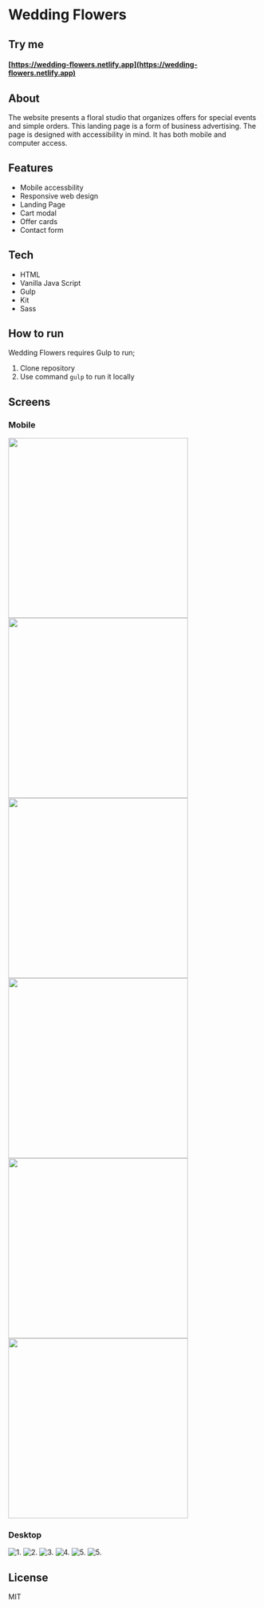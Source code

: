 
# Wedding Flowers


## Try me
#### [https://wedding-flowers.netlify.app](https://wedding-flowers.netlify.app)

## About
The website presents a floral studio that organizes offers for special events and simple orders. This landing page is a form of business advertising. The page is designed with accessibility in mind. It has both mobile and computer access.

## Features
- Mobile accessbility
- Responsive web design
- Landing Page
- Cart modal
- Offer cards
- Contact form

## Tech
- HTML 
- Vanilla Java Script
- Gulp
- Kit
- Sass

## How to run
Wedding Flowers requires Gulp to run; 
1. Clone repository
2. Use command ``gulp`` to run it locally

## Screens

### Mobile
<img src="docs/mobile-start.png" width="360" />
<img src="docs/mobile-about.png" width="360" />
<img src="docs/mobile-offers.png" width="360" />
<img src="docs/mobile-offers2.png" width="360" />
<img src="docs/mobile-contact.png" width="360" />
<img src="docs/mobile-footer.png" width="360" />

### Desktop
![1.](docs/desktop-start.png)
![2.](docs/desktop-about.png)
![3.](docs/desktop-hero.png)
![4.](docs/desktop-offers.png)
![5.](docs/desktop-form.png)
![5.](docs/desktop-footer.png)

## License
MIT
